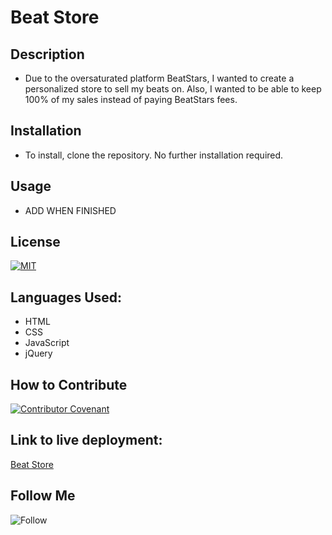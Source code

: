 # Beat Store

## Description

- Due to the oversaturated platform BeatStars, I wanted to create a personalized store to sell my beats on. Also, I wanted to be able to keep 100% of my sales instead of paying BeatStars fees.

## Installation

- To install, clone the repository. No further installation required.

## Usage

- ADD WHEN FINISHED

## License

[![MIT](https://img.shields.io/npm/l/mit-license)](./license/MIT_license.md)

## Languages Used:

- HTML
- CSS
- JavaScript
- jQuery

## How to Contribute

[![Contributor Covenant](https://img.shields.io/badge/Contributor%20Covenant-2.1-4baaaa.svg)](./license/code_of_conduct.md)

## Link to live deployment:

[Beat Store](https://petehodnefield.github.io/beat-store/)

## Follow Me

![Follow](https://img.shields.io/github/followers/petehodnefield?label=Follow%20Me&style=social)
